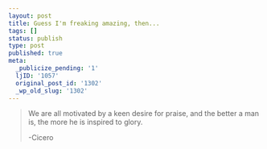 ```yaml
---
layout: post
title: Guess I'm freaking amazing, then...
tags: []
status: publish
type: post
published: true
meta:
  _publicize_pending: '1'
  ljID: '1057'
  original_post_id: '1302'
  _wp_old_slug: '1302'
---
```

> We are all motivated by a keen desire for praise, and the better a man is, the more he is inspired to glory.
> 
> -Cicero